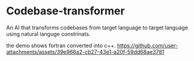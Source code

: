 # Codebase-transformer
An AI that transforms codebases from target language to target language using natural languge constrinats.

the demo shows fortran converted into c++.
https://github.com/user-attachments/assets/39e966a2-cb27-43e1-a20f-59dd68ae3781

